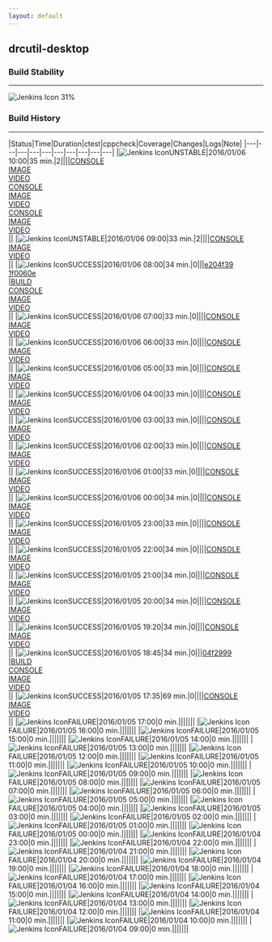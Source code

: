 ```yaml
---
layout: default
---
```

## drcutil-desktop
### Build Stability
___
![Jenkins Icon](http://jenkinshrg.github.io/images/48x48/health-20to39.png)
31%
  
### Build History
___
|Status|Time|Duration|<span class='badge'>ctest</span>|<span class='badge'>cppcheck</span>|Coverage|Changes|Logs|Note|
|---|---|---|---|---|---|---|---|---|---|
|![Jenkins Icon](http://jenkinshrg.github.io/images/24x24/yellow.png)UNSTABLE|2016/01/06 10:00|35 min.|2||||[CONSOLE](https://drive.google.com/file/d/0B54sHwaxmuM4c0JXLXBVRkhPUjA/view?usp=drivesdk)<br>[IMAGE](https://drive.google.com/file/d/0B54sHwaxmuM4MHR3bmY3VVYzM2c/view?usp=drivesdk)<br>[VIDEO](https://drive.google.com/file/d/0B54sHwaxmuM4NnhOcFRwejZCWXM/view?usp=drivesdk)<br>[CONSOLE](https://drive.google.com/file/d/0B54sHwaxmuM4NVpDOG9wczlyanM/view?usp=drivesdk)<br>[IMAGE](https://drive.google.com/file/d/0B54sHwaxmuM4eVY0MGhKMjRZU1k/view?usp=drivesdk)<br>[VIDEO](https://drive.google.com/file/d/0B54sHwaxmuM4dnpRekxqbXA5X2M/view?usp=drivesdk)<br>[CONSOLE](https://drive.google.com/file/d/0B54sHwaxmuM4TFF1RUF5YzZBV3c/view?usp=drivesdk)<br>[IMAGE](https://drive.google.com/file/d/0B54sHwaxmuM4UkxkbThpb25najQ/view?usp=drivesdk)<br>[VIDEO](https://drive.google.com/file/d/0B54sHwaxmuM4bDBwb2VrZUsyWkU/view?usp=drivesdk)<br>||
|![Jenkins Icon](http://jenkinshrg.github.io/images/24x24/yellow.png)UNSTABLE|2016/01/06 09:00|33 min.|2||||[CONSOLE](https://drive.google.com/file/d/0B54sHwaxmuM4b0hBVXgyM28wbms/view?usp=drivesdk)<br>[IMAGE](https://drive.google.com/file/d/0B54sHwaxmuM4MWFablZ4aTJWMHc/view?usp=drivesdk)<br>[VIDEO](https://drive.google.com/file/d/0B54sHwaxmuM4SlQxTlVjckFPdmc/view?usp=drivesdk)<br>||
|![Jenkins Icon](http://jenkinshrg.github.io/images/24x24/blue.png)SUCCESS|2016/01/06 08:00|34 min.|0|||[e204f39](https://github.com/jvrc/JVRCPlugin/commit/e204f39)<br>[1f0060e](https://github.com/jvrc/JVRCPlugin/commit/1f0060e)<br>|[BUILD](https://drive.google.com/file/d/0B54sHwaxmuM4b3lCaDRZTWVra0k/view?usp=drivesdk)<br>[CONSOLE](https://drive.google.com/file/d/0B54sHwaxmuM4SEpCWmFnZU14cEk/view?usp=drivesdk)<br>[IMAGE](https://drive.google.com/file/d/0B54sHwaxmuM4ZlVTUjJtMk9jSDA/view?usp=drivesdk)<br>[VIDEO](https://drive.google.com/file/d/0B54sHwaxmuM4TEpDelJsazU2SEk/view?usp=drivesdk)<br>||
|![Jenkins Icon](http://jenkinshrg.github.io/images/24x24/blue.png)SUCCESS|2016/01/06 07:00|33 min.|0||||[CONSOLE](https://drive.google.com/file/d/0B54sHwaxmuM4Mm1hSVdydzdEWEU/view?usp=drivesdk)<br>[IMAGE](https://drive.google.com/file/d/0B54sHwaxmuM4cTFlQm43RXo4UFE/view?usp=drivesdk)<br>[VIDEO](https://drive.google.com/file/d/0B54sHwaxmuM4cWFVZHp6LXlZN28/view?usp=drivesdk)<br>||
|![Jenkins Icon](http://jenkinshrg.github.io/images/24x24/blue.png)SUCCESS|2016/01/06 06:00|33 min.|0||||[CONSOLE](https://drive.google.com/file/d/0B54sHwaxmuM4V3VvS1RxekhEeUk/view?usp=drivesdk)<br>[IMAGE](https://drive.google.com/file/d/0B54sHwaxmuM4WWE1UVpBN1RrbVk/view?usp=drivesdk)<br>[VIDEO](https://drive.google.com/file/d/0B54sHwaxmuM4dHZGQ0VtTFVRdGM/view?usp=drivesdk)<br>||
|![Jenkins Icon](http://jenkinshrg.github.io/images/24x24/blue.png)SUCCESS|2016/01/06 05:00|33 min.|0||||[CONSOLE](https://drive.google.com/file/d/0B54sHwaxmuM4NFBOWXVqVkdzckk/view?usp=drivesdk)<br>[IMAGE](https://drive.google.com/file/d/0B54sHwaxmuM4Q3ViWkdZS0d0aTg/view?usp=drivesdk)<br>[VIDEO](https://drive.google.com/file/d/0B54sHwaxmuM4YkZJN2JKR216U1U/view?usp=drivesdk)<br>||
|![Jenkins Icon](http://jenkinshrg.github.io/images/24x24/blue.png)SUCCESS|2016/01/06 04:00|33 min.|0||||[CONSOLE](https://drive.google.com/file/d/0B54sHwaxmuM4ck53NkFfZnVjdnc/view?usp=drivesdk)<br>[IMAGE](https://drive.google.com/file/d/0B54sHwaxmuM4Y1dmaFN1MU9TTEk/view?usp=drivesdk)<br>[VIDEO](https://drive.google.com/file/d/0B54sHwaxmuM4cmpYM3NLc3phNzQ/view?usp=drivesdk)<br>||
|![Jenkins Icon](http://jenkinshrg.github.io/images/24x24/blue.png)SUCCESS|2016/01/06 03:00|33 min.|0||||[CONSOLE](https://drive.google.com/file/d/0B54sHwaxmuM4RTRrVlhOUTdtYms/view?usp=drivesdk)<br>[IMAGE](https://drive.google.com/file/d/0B54sHwaxmuM4TDUtTFAzYmt4WTg/view?usp=drivesdk)<br>[VIDEO](https://drive.google.com/file/d/0B54sHwaxmuM4QVp2N0VjbktPS0U/view?usp=drivesdk)<br>||
|![Jenkins Icon](http://jenkinshrg.github.io/images/24x24/blue.png)SUCCESS|2016/01/06 02:00|33 min.|0||||[CONSOLE](https://drive.google.com/file/d/0B54sHwaxmuM4ZEpWbUpDcWxZOUk/view?usp=drivesdk)<br>[IMAGE](https://drive.google.com/file/d/0B54sHwaxmuM4UG10OE9UVm1kS2s/view?usp=drivesdk)<br>[VIDEO](https://drive.google.com/file/d/0B54sHwaxmuM4aEhYb2U0Mm50b1k/view?usp=drivesdk)<br>||
|![Jenkins Icon](http://jenkinshrg.github.io/images/24x24/blue.png)SUCCESS|2016/01/06 01:00|33 min.|0||||[CONSOLE](https://drive.google.com/file/d/0B54sHwaxmuM4dDJGRnloVGZ0akU/view?usp=drivesdk)<br>[IMAGE](https://drive.google.com/file/d/0B54sHwaxmuM4VU82NmVlamlTQlk/view?usp=drivesdk)<br>[VIDEO](https://drive.google.com/file/d/0B54sHwaxmuM4N1JtY0xDNW5lYkE/view?usp=drivesdk)<br>||
|![Jenkins Icon](http://jenkinshrg.github.io/images/24x24/blue.png)SUCCESS|2016/01/06 00:00|34 min.|0||||[CONSOLE](https://drive.google.com/file/d/0B54sHwaxmuM4WmRPeXVFWHJBaG8/view?usp=drivesdk)<br>[IMAGE](https://drive.google.com/file/d/0B54sHwaxmuM4WTB0LWMwUmFsbW8/view?usp=drivesdk)<br>[VIDEO](https://drive.google.com/file/d/0B54sHwaxmuM4czh4V3pQOVBVOWc/view?usp=drivesdk)<br>||
|![Jenkins Icon](http://jenkinshrg.github.io/images/24x24/blue.png)SUCCESS|2016/01/05 23:00|33 min.|0||||[CONSOLE](https://drive.google.com/file/d/0B54sHwaxmuM4d0lXNmFMTWctcVk/view?usp=drivesdk)<br>[IMAGE](https://drive.google.com/file/d/0B54sHwaxmuM4QVVWb1NfZ0trYWM/view?usp=drivesdk)<br>[VIDEO](https://drive.google.com/file/d/0B54sHwaxmuM4NmhWYW1GWFZyc1k/view?usp=drivesdk)<br>||
|![Jenkins Icon](http://jenkinshrg.github.io/images/24x24/blue.png)SUCCESS|2016/01/05 22:00|34 min.|0||||[CONSOLE](https://drive.google.com/file/d/0B54sHwaxmuM4RjhuejJaS29TRG8/view?usp=drivesdk)<br>[IMAGE](https://drive.google.com/file/d/0B54sHwaxmuM4Y3d5U2Y4dy0zMGc/view?usp=drivesdk)<br>[VIDEO](https://drive.google.com/file/d/0B54sHwaxmuM4UHZqREtZVkRZQ3M/view?usp=drivesdk)<br>||
|![Jenkins Icon](http://jenkinshrg.github.io/images/24x24/blue.png)SUCCESS|2016/01/05 21:00|34 min.|0||||[CONSOLE](https://drive.google.com/file/d/0B54sHwaxmuM4NUVVZmhVLWVMVk0/view?usp=drivesdk)<br>[IMAGE](https://drive.google.com/file/d/0B54sHwaxmuM4NEJCd0VjbGtaYnM/view?usp=drivesdk)<br>[VIDEO](https://drive.google.com/file/d/0B54sHwaxmuM4T2pmUVMxVXZQRDQ/view?usp=drivesdk)<br>||
|![Jenkins Icon](http://jenkinshrg.github.io/images/24x24/blue.png)SUCCESS|2016/01/05 20:00|34 min.|0||||[CONSOLE](https://drive.google.com/file/d/0B54sHwaxmuM4LU16UlRWXzcyZ2s/view?usp=drivesdk)<br>[IMAGE](https://drive.google.com/file/d/0B54sHwaxmuM4TzhZZ3pOUG9qQ3c/view?usp=drivesdk)<br>[VIDEO](https://drive.google.com/file/d/0B54sHwaxmuM4cE00S2lvSXplRjQ/view?usp=drivesdk)<br>||
|![Jenkins Icon](http://jenkinshrg.github.io/images/24x24/blue.png)SUCCESS|2016/01/05 19:20|34 min.|0||||[CONSOLE](https://drive.google.com/file/d/0B54sHwaxmuM4dlB5c1ZFeHFZakE/view?usp=drivesdk)<br>[IMAGE](https://drive.google.com/file/d/0B54sHwaxmuM4MXlwWVBFblloTHM/view?usp=drivesdk)<br>[VIDEO](https://drive.google.com/file/d/0B54sHwaxmuM4d2p0TGlrTlc3Zzg/view?usp=drivesdk)<br>||
|![Jenkins Icon](http://jenkinshrg.github.io/images/24x24/blue.png)SUCCESS|2016/01/05 18:45|34 min.|0|||[04f2999](https://github.com/jrl-umi3218/hmc2/commit/04f2999)<br>|[BUILD](https://drive.google.com/file/d/0B54sHwaxmuM4TjEwQ0dSdUw5NmM/view?usp=drivesdk)<br>[CONSOLE](https://drive.google.com/file/d/0B54sHwaxmuM4RHZhcTdzZzItZXM/view?usp=drivesdk)<br>[IMAGE](https://drive.google.com/file/d/0B54sHwaxmuM4NVFKUm9ocTQycUE/view?usp=drivesdk)<br>[VIDEO](https://drive.google.com/file/d/0B54sHwaxmuM4QzVSU2kzLXlDakE/view?usp=drivesdk)<br>||
|![Jenkins Icon](http://jenkinshrg.github.io/images/24x24/blue.png)SUCCESS|2016/01/05 17:35|69 min.|0||||[CONSOLE](https://drive.google.com/file/d/0B54sHwaxmuM4dXdURkRkZ2gtSjA/view?usp=drivesdk)<br>[IMAGE](https://drive.google.com/file/d/0B54sHwaxmuM4ak0zRWp3X2tQT3M/view?usp=drivesdk)<br>[VIDEO](https://drive.google.com/file/d/0B54sHwaxmuM4ZE1BUkc4ZmY3RUk/view?usp=drivesdk)<br>||
|![Jenkins Icon](http://jenkinshrg.github.io/images/24x24/red.png)FAILURE|2016/01/05 17:00|0 min.|||||||
|![Jenkins Icon](http://jenkinshrg.github.io/images/24x24/red.png)FAILURE|2016/01/05 16:00|0 min.|||||||
|![Jenkins Icon](http://jenkinshrg.github.io/images/24x24/red.png)FAILURE|2016/01/05 15:00|0 min.|||||||
|![Jenkins Icon](http://jenkinshrg.github.io/images/24x24/red.png)FAILURE|2016/01/05 14:00|0 min.|||||||
|![Jenkins Icon](http://jenkinshrg.github.io/images/24x24/red.png)FAILURE|2016/01/05 13:00|0 min.|||||||
|![Jenkins Icon](http://jenkinshrg.github.io/images/24x24/red.png)FAILURE|2016/01/05 12:00|0 min.|||||||
|![Jenkins Icon](http://jenkinshrg.github.io/images/24x24/red.png)FAILURE|2016/01/05 11:00|0 min.|||||||
|![Jenkins Icon](http://jenkinshrg.github.io/images/24x24/red.png)FAILURE|2016/01/05 10:00|0 min.|||||||
|![Jenkins Icon](http://jenkinshrg.github.io/images/24x24/red.png)FAILURE|2016/01/05 09:00|0 min.|||||||
|![Jenkins Icon](http://jenkinshrg.github.io/images/24x24/red.png)FAILURE|2016/01/05 08:00|0 min.|||||||
|![Jenkins Icon](http://jenkinshrg.github.io/images/24x24/red.png)FAILURE|2016/01/05 07:00|0 min.|||||||
|![Jenkins Icon](http://jenkinshrg.github.io/images/24x24/red.png)FAILURE|2016/01/05 06:00|0 min.|||||||
|![Jenkins Icon](http://jenkinshrg.github.io/images/24x24/red.png)FAILURE|2016/01/05 05:00|0 min.|||||||
|![Jenkins Icon](http://jenkinshrg.github.io/images/24x24/red.png)FAILURE|2016/01/05 04:00|0 min.|||||||
|![Jenkins Icon](http://jenkinshrg.github.io/images/24x24/red.png)FAILURE|2016/01/05 03:00|0 min.|||||||
|![Jenkins Icon](http://jenkinshrg.github.io/images/24x24/red.png)FAILURE|2016/01/05 02:00|0 min.|||||||
|![Jenkins Icon](http://jenkinshrg.github.io/images/24x24/red.png)FAILURE|2016/01/05 01:00|0 min.|||||||
|![Jenkins Icon](http://jenkinshrg.github.io/images/24x24/red.png)FAILURE|2016/01/05 00:00|0 min.|||||||
|![Jenkins Icon](http://jenkinshrg.github.io/images/24x24/red.png)FAILURE|2016/01/04 23:00|0 min.|||||||
|![Jenkins Icon](http://jenkinshrg.github.io/images/24x24/red.png)FAILURE|2016/01/04 22:00|0 min.|||||||
|![Jenkins Icon](http://jenkinshrg.github.io/images/24x24/red.png)FAILURE|2016/01/04 21:00|0 min.|||||||
|![Jenkins Icon](http://jenkinshrg.github.io/images/24x24/red.png)FAILURE|2016/01/04 20:00|0 min.|||||||
|![Jenkins Icon](http://jenkinshrg.github.io/images/24x24/red.png)FAILURE|2016/01/04 19:00|0 min.|||||||
|![Jenkins Icon](http://jenkinshrg.github.io/images/24x24/red.png)FAILURE|2016/01/04 18:00|0 min.|||||||
|![Jenkins Icon](http://jenkinshrg.github.io/images/24x24/red.png)FAILURE|2016/01/04 17:00|0 min.|||||||
|![Jenkins Icon](http://jenkinshrg.github.io/images/24x24/red.png)FAILURE|2016/01/04 16:00|0 min.|||||||
|![Jenkins Icon](http://jenkinshrg.github.io/images/24x24/red.png)FAILURE|2016/01/04 15:00|0 min.|||||||
|![Jenkins Icon](http://jenkinshrg.github.io/images/24x24/red.png)FAILURE|2016/01/04 14:00|0 min.|||||||
|![Jenkins Icon](http://jenkinshrg.github.io/images/24x24/red.png)FAILURE|2016/01/04 13:00|0 min.|||||||
|![Jenkins Icon](http://jenkinshrg.github.io/images/24x24/red.png)FAILURE|2016/01/04 12:00|0 min.|||||||
|![Jenkins Icon](http://jenkinshrg.github.io/images/24x24/red.png)FAILURE|2016/01/04 11:00|0 min.|||||||
|![Jenkins Icon](http://jenkinshrg.github.io/images/24x24/red.png)FAILURE|2016/01/04 10:00|0 min.|||||||
|![Jenkins Icon](http://jenkinshrg.github.io/images/24x24/red.png)FAILURE|2016/01/04 09:00|0 min.|||||||
